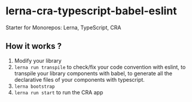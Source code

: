 # lerna-cra-typescript-babel-eslint
Starter for Monorepos: Lerna, TypeScript, CRA

## How it works ?

1. Modify your library
2. `lerna run transpile` to check/fix your code convention with eslint, to transpile your library components with babel, to  generate all the declarative files of your components with typescript.
3. `lerna bootstrap`
4. `lerna run start` to run the CRA app
